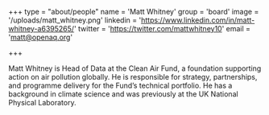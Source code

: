 +++
type = "about/people"
name = 'Matt Whitney'
group = 'board'
image = '/uploads/matt_whitney.png'
linkedin = 'https://www.linkedin.com/in/matt-whitney-a6395265/'
twitter = 'https://twitter.com/mattwhitney10'
email = 'matt@openaq.org'

+++

Matt Whitney is Head of Data at the Clean Air Fund, a foundation supporting action on air pollution globally. He is responsible for strategy, partnerships, and programme delivery for the Fund’s technical portfolio. He has a background in climate science and was previously at the UK National Physical Laboratory. 